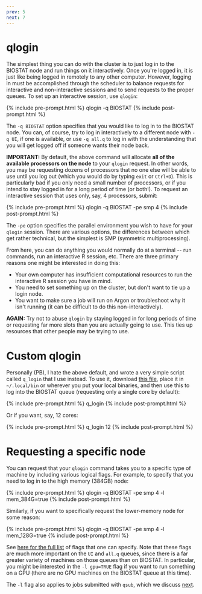 ```yaml
---
prev: 5
next: 7
---
```


# qlogin

The simplest thing you can do with the cluster is to just log in to the BIOSTAT
node and run things on it interactively.  Once you're logged in, it is just like
being logged in remotely to any other computer.  However, logging in must be
accomplished through the scheduler to balance requests for interactive and
non-interactive sessions and to send requests to the proper queues.  To set up
an interactive session, use `qlogin`:

{% include pre-prompt.html %}
qlogin -q BIOSTAT
{% include post-prompt.html %}

The `-q BIOSTAT` option specifies that you would like to log in to the BIOSTAT node.
You can, of course, try to log in interactively to a different node with `-q
UI`, if one is available, or use `-q all.q` to log in with the understanding
that you will get logged off if someone wants their node back.

**IMPORTANT:** By default, the above command will allocate **all of the
available processors on the node** to your `qlogin` request.  In other words,
you may be requesting dozens of processors that no one else will be able to use
until you log out (which you would do by typing `exit` or `Ctrl+D`).  This is
particularly bad if you only need a small number of processors, or if you intend
to stay logged in for a long period of time (or both!).  To request an
interactive session that uses only, say, 4 processors, submit:

{% include pre-prompt.html %}
qlogin -q BIOSTAT -pe smp 4
{% include post-prompt.html %}

The `-pe` option specifies the parallel environment you wish to have for your
`qlogin` session.  There are various options, the differences between which get
rather technical, but the simplest is SMP (symmetric multiprocessing).

From here, you can do anything you would normally do at a terminal -- run commands, run an interactive R session, etc.  There are three primary reasons one might be interested in doing this:

* Your own computer has insufficient computational resources to run the interactive R session you have in mind.
* You need to set something up on the cluster, but don't want to tie up a login node.
* You want to make sure a job will run on Argon or troubleshoot why it isn't running (it can be difficult to do this non-interactively).

**AGAIN:** Try not to abuse `qlogin` by staying logged in for long periods of time or requesting far more slots than you are actually going to use.  This ties up resources that other people may be trying to use.

# Custom qlogin

Personally (PB), I hate the above default, and wrote a very simple script called `q_login` that I use instead. To use it, download [this file](https://raw.githubusercontent.com/IowaBiostat/hpc/gh-pages/misc/q_login), place it in `~/.local/bin` or wherever you put your local binaries, and then use this to log into the BIOSTAT queue (requesting only a single core by default):

{% include pre-prompt.html %}
q_login
{% include post-prompt.html %}

Or if you want, say, 12 cores:

{% include pre-prompt.html %}
q_login 12
{% include post-prompt.html %}

# Requesting a specific node

You can request that your `qlogin` command takes you to a specific type of machine by including various logical flags.  For example, to specify that you need to log in to the high memory (384GB) node:

{% include pre-prompt.html %}
qlogin -q BIOSTAT -pe smp 4 -l mem_384G=true 
{% include post-prompt.html %}

Similarly, if you want to specifically request the lower-memory node for some reason:

{% include pre-prompt.html %}
qlogin -q BIOSTAT -pe smp 4 -l mem_128G=true 
{% include post-prompt.html %}

See [here for the full list](
https://wiki.uiowa.edu/display/hpcdocs/Advanced+Job+Submission#AdvancedJobSubmission-Memory) of flags that one can specify. Note that these flags are much more important on the `UI` and `all.q` queues, since there is a far greater variety of machines on those queues than on BIOSTAT. In particular, you might be interested in the `-l gpu=TRUE` flag if you want to run something on a GPU (there are no GPU machines on the BIOSTAT queue at this time).

The `-l` flag also applies to jobs submitted with `qsub`, which we discuss [next](7.html).
